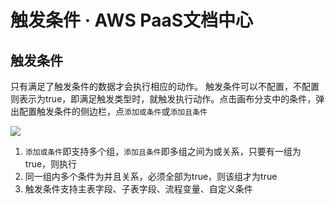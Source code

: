 # 触发条件 · AWS PaaS文档中心

## 触发条件

只有满足了触发条件的数据才会执行相应的动作。 触发条件可以不配置，不配置则表示为true，即满足触发类型时，就触发执行动作。点击画布分支中的条件，弹出配置触发条件的侧边栏，点`添加或条件`或`添加且条件`

[![](https://docs.awspaas.com/user-manual/aws-pass-console-user-manual-process-64ga/auto/if3.png)](<if3.png>)

  1. `添加或条件`即支持多个组，`添加且条件`即多组之间为或关系，只要有一组为true，则执行
  2. 同一组内多个条件为并且关系，必须全部为true，则该组才为true
  3. 触发条件支持主表字段、子表字段、流程变量、自定义条件
